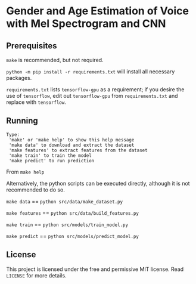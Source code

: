# Gender and Age Estimation of Voice with Mel Spectrogram and CNN

## Prerequisites

`make` is recommended, but not required.

`python -m pip install -r requirements.txt` will install all necessary packages.

`requirements.txt` lists `tensorflow-gpu` as a requirement; if you desire the use of `tensorflow`, edit out `tensorflow-gpu` from `requirements.txt` and replace with `tensorflow`.

## Running

```
Type:  
 'make' or 'make help' to show this help message  
 'make data' to download and extract the dataset  
 'make features' to extract features from the dataset  
 'make train' to train the model  
 'make predict' to run prediction
```

From `make help`

Alternatively, the python scripts can be executed directly, although it is not recommended to do so.

`make data` == `python src/data/make_dataset.py`

`make features` == `python src/data/build_features.py`

`make train` == `python src/models/train_model.py`

`make predict` == `python src/models/predict_model.py`

## License

This project is licensed under the free and permissive MIT license. Read `LICENSE` for more details.
